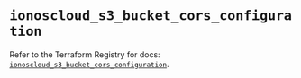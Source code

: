 # `ionoscloud_s3_bucket_cors_configuration`

Refer to the Terraform Registry for docs: [`ionoscloud_s3_bucket_cors_configuration`](https://registry.terraform.io/providers/ionos-cloud/ionoscloud/6.7.5/docs/resources/s3_bucket_cors_configuration).

